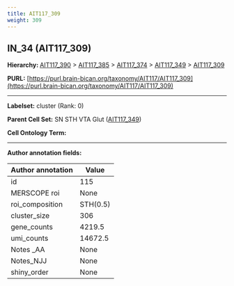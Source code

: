 ```yaml
---
title: AIT117_309
weight: 309
---
```

## IN_34 (AIT117_309)
<b>Hierarchy: </b>
[AIT117_390](../AIT117_390) >
[AIT117_385](../AIT117_385) >
[AIT117_374](../AIT117_374) >
[AIT117_349](../AIT117_349) >
[AIT117_309](../AIT117_309)

**PURL:** [https://purl.brain-bican.org/taxonomy/AIT117/AIT117_309](https://purl.brain-bican.org/taxonomy/AIT117/AIT117_309)

---


**Labelset:** cluster (Rank: 0)

**Parent Cell Set:** SN STH VTA Glut ([AIT117_349](../AIT117_349))



**Cell Ontology Term:** 

[MARKER GENES.]: #


---

[TRANSFERRED ANNOTATIONS.]: #


[AUTHOR ANNOTATION FIELDS.]: #


**Author annotation fields:**

| Author annotation | Value |
|-------------------|-------|
|id|115|
|MERSCOPE roi|None|
|roi_composition|STH(0.5) | SN-VTA(0.42)|
|cluster_size|306|
|gene_counts|4219.5|
|umi_counts|14672.5|
|Notes _AA|None|
|Notes_NJJ|None|
|shiny_order|None|
